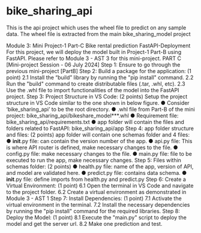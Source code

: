 # bike_sharing_api
This is the api project which uses the wheel file to predict on any sample data. The wheel file is extracted from the main bike_sharing_model project

Module 3: Mini Project-1 Part-C
Bike rental prediction
FastAPI-Deployment
For this project, we will deploy the model built in Project-1 Part-B using FastAPI. Please
refer to Module 3 - AST 3 for this mini-project.
PART C [Mini-project Session - 06 July 2024]
Step 1: Ensure to go through the previous mini-project [PartB]
Step 2: Build a package for the application: (1 point)
2.1 Install the “build” library by running the "pip install" command.
2.2 Run the "build" command to create distributable files (.tar, .whl, etc).
2.3 Use the .whl file to import functionalities of the model into the FastAPI project.
Step 3: Project Structure in VS Code: (2 points)
Setup the project structure in VS Code similar to the one shown in below figure.
● Consider ‘bike_sharing_api’ to be the root directory.
● .whl file from Part-B of the mini project:
bike_sharing_api/bikeshare_model***.whl
● Requirement file: bike_sharing_api/requirements.txt
● app folder will contain the files and folders related to FastAPI:
bike_sharing_api/app
Step 4: app folder structure and files: (2 points)
app folder will contain one schemas folder and 4 files:
● __init__.py file: can contain the version number of the app.
● api.py file: This is where API router is defined, make necessary changes to the
file.
● config.py file: make necessary changes to the file.
● main.py file: file to be executed to run the app, make necessary changes.
Step 5: Files within schemas folder: (2 points)
● health.py file: name of the app, version of API, and model are validated here.
● predict.py file: contains data schema.
● __init__.py file: define imports from health.py and predict.py
Step 6: Create a Virtual Environment: (1 point)
6.1 Open the terminal in VS Code and navigate to the project folder.
6.2 Create a virtual environment as demonstrated in Module 3 - AST 1
Step 7: Install Dependencies: (1 point)
7.1 Activate the virtual environment in the terminal.
7.2 Install the necessary dependencies by running the "pip install" command for the
required libraries.
Step 8: Deploy the Model: (1 point)
8.1 Execute the "main.py" script to deploy the model and get the server url.
8.2 Make one prediction and test.
